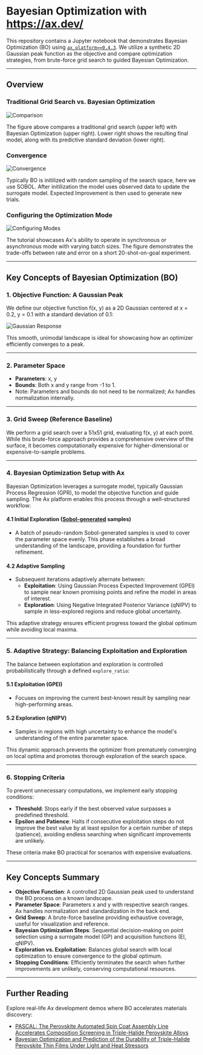 # Bayesian Optimization with https://ax.dev/

This repository contains a Jupyter notebook that demonstrates Bayesian Optimization (BO) using [`ax_platform==0.4.3`](https://github.com/facebook/Ax). We utilize a synthetic 2D Gaussian peak function as the objective and compare optimization strategies, from brute-force grid search to guided Bayesian Optimization.

---

## Overview

### Traditional Grid Search vs. Bayesian Optimization

![Comparison](figures/output_1.png)

The figure above compares a traditional grid search (upper left) with Bayesian Optimization (upper right). Lower right shows the resulting final model, along with its predictive standard deviation (lower right).

### Convergence 

![Convergence](figures/convergence.png)

Typically BO is initilized with random sampling of the search space, here we use SOBOL. After initilization the model uses observed data to update the surrogate model. Expected Improvement is then used to generate new trials. 


### Configuring the Optimization Mode

![Configuring Modes](figures/config_rates.png)

The tutorial showcases Ax's ability to operate in synchronous or asynchronous mode with varying batch sizes. The figure demonstrates the trade-offs between rate and error on a short 20-shot-on-goal experiment.

---

## Key Concepts of Bayesian Optimization (BO)

### 1. Objective Function: A Gaussian Peak

We define our objective function f(x, y) as a 2D Gaussian centered at x = 0.2, y = 0.1 with a standard deviation of 0.1:

![Gaussian Response](figures/gaussian_response.png)

This smooth, unimodal landscape is ideal for showcasing how an optimizer efficiently converges to a peak.

---

### 2. Parameter Space

- **Parameters**: x, y
- **Bounds**: Both x and y range from -1 to 1.
- Note: Parameters and bounds do not need to be normalized; Ax handles normalization internally.

---

### 3. Grid Sweep (Reference Baseline)

We perform a grid search over a 51x51 grid, evaluating f(x, y) at each point. While this brute-force approach provides a comprehensive overview of the surface, it becomes computationally expensive for higher-dimensional or expensive-to-sample problems.

---

### 4. Bayesian Optimization Setup with Ax

Bayesian Optimization leverages a surrogate model, typically Gaussian Process Regression (GPR), to model the objective function and guide sampling. The Ax platform enables this process through a well-structured workflow:

#### 4.1 Initial Exploration ([Sobol-generated](https://en.wikipedia.org/wiki/Variance-based_sensitivity_analysis) samples)

- A batch of pseudo-random Sobol-generated samples is used to cover the parameter space evenly. This phase establishes a broad understanding of the landscape, providing a foundation for further refinement.

#### 4.2 Adaptive Sampling

- Subsequent iterations adaptively alternate between:
  - **Exploitation**: Using Gaussian Process Expected Improvement (GPEI) to sample near known promising points and refine the model in areas of interest.
  - **Exploration**: Using Negative Integrated Posterior Variance (qNIPV) to sample in less-explored regions and reduce global uncertainty.

This adaptive strategy ensures efficient progress toward the global optimum while avoiding local maxima.

---

### 5. Adaptive Strategy: Balancing Exploitation and Exploration

The balance between exploitation and exploration is controlled probabilistically through a defined `explore_ratio`:

#### 5.1 Exploitation (GPEI)

- Focuses on improving the current best-known result by sampling near high-performing areas.

#### 5.2 Exploration (qNIPV)

- Samples in regions with high uncertainty to enhance the model's understanding of the entire parameter space.

This dynamic approach prevents the optimizer from prematurely converging on local optima and promotes thorough exploration of the search space.

---

### 6. Stopping Criteria

To prevent unnecessary computations, we implement early stopping conditions:

- **Threshold**: Stops early if the best observed value surpasses a predefined threshold.
- **Epsilon and Patience**: Halts if consecutive exploitation steps do not improve the best value by at least epsilon for a certain number of steps (patience), avoiding endless searching when significant improvements are unlikely.

These criteria make BO practical for scenarios with expensive evaluations.

---

## Key Concepts Summary

- **Objective Function**: A controlled 2D Gaussian peak used to understand the BO process on a known landscape.
- **Parameter Space**: Parameters x and y with respective search ranges. Ax handles normalization and standardization in the back end.
- **Grid Sweep**: A brute-force baseline providing exhaustive coverage, useful for visualization and reference.
- **Bayesian Optimization Steps**: Sequential decision-making on point selection using a surrogate model (GP) and acquisition functions (EI, qNIPV).
- **Exploration vs. Exploitation**: Balances global search with local optimization to ensure convergence to the global optimum.
- **Stopping Conditions**: Efficiently terminates the search when further improvements are unlikely, conserving computational resources.

---

## Further Reading

Explore real-life Ax development demos where BO accelerates materials discovery:

- [PASCAL: The Perovskite Automated Spin Coat Assembly Line Accelerates Composition Screening in Triple-Halide Perovskite Alloys](https://pubs.rsc.org/en/content/articlelanding/2024/dd/d4dd00075g)
- [Bayesian Optimization and Prediction of the Durability of Triple-Halide Perovskite Thin Films Under Light and Heat Stressors](https://pubs.rsc.org/en/content/articlelanding/2024/ma/d4ma00747f)
